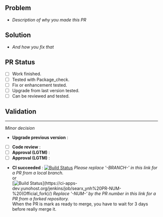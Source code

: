 ## Problem
- *Description of why you made this PR*

## Solution
- *And how you fix that*

## PR Status
- [ ] Work finished.
- [ ] Tested with Package_check.
- [ ] Fix or enhancement tested.
- [ ] Upgrade from last version tested.
- [ ] Can be reviewed and tested.

## Validation
---
*Minor decision*
- **Upgrade previous version** : 
- [ ] **Code review** : 
- [ ] **Approval (LGTM)** : 
- [ ] **Approval (LGTM)** : 
- **CI succeeded** : 
[![Build Status](https://ci-apps-dev.yunohost.org/jenkins/job/searx_ynh%20-BRANCH-%20(Official)/badge/icon)](https://ci-apps-dev.yunohost.org/jenkins/job/searx_ynh%20-BRANCH-%20(Official)/) *Please replace '-BRANCH-' in this link for a PR from a local branch.*  
or  
[![Build Status](https://ci-apps-dev.yunohost.org/jenkins/job/searx_ynh%20PR-NUM-%20(Official_fork)/badge/icon)](https://ci-apps-dev.yunohost.org/jenkins/job/searx_ynh%20PR-NUM-%20(Official_fork)/) *Replace '-NUM-' by the PR number in this link for a PR from a forked repository.*  
When the PR is mark as ready to merge, you have to wait for 3 days before really merge it.
